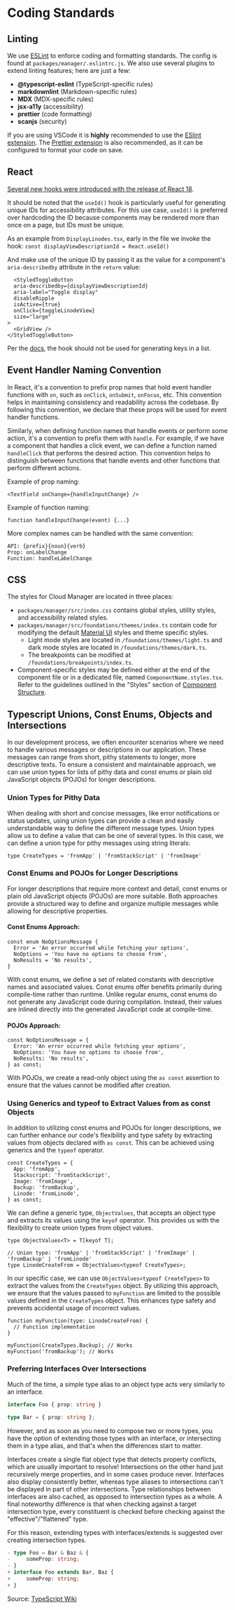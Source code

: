 # Coding Standards

## Linting

We use [ESLint](https://eslint.org/) to enforce coding and formatting standards. The config is found at `packages/manager/.eslintrc.js`. We also use several plugins to extend linting features; here are just a few:

- **@typescript-eslint** (TypeScript-specific rules)
- **markdownlint** (Markdown-specific rules)
- **MDX** (MDX-specific rules)
- **jsx-a11y** (accessibility)
- **prettier** (code formatting)
- **scanjs** (security)

If you are using VSCode it is **highly** recommended to use the [ESlint extension](https://marketplace.visualstudio.com/items?itemName=dbaeumer.vscode-eslint). The [Prettier extension](https://marketplace.visualstudio.com/items?itemName=esbenp.prettier-vscode) is also recommended, as it can be configured to format your code on save.

## React

[Several new hooks were introduced with the release of React 18](https://react.dev/blog/2022/03/29/react-v18#new-hooks).

It should be noted that the `useId()` hook is particularly useful for generating unique IDs for accessibility attributes. For this use case, `useId()` is preferred over hardcoding the ID because components may be rendered more than once on a page, but IDs must be unique.

As an example from `DisplayLinodes.tsx`, early in the file we invoke the hook: `const displayViewDescriptionId = React.useId()`

And make use of the unique ID by passing it as the value for a component's `aria-describedby` attribute in the `return` value:

```
  <StyledToggleButton
  aria-describedby={displayViewDescriptionId}
  aria-label="Toggle display"
  disableRipple
  isActive={true}
  onClick={toggleLinodeView}
  size="large"
>
  <GridView />
</StyledToggleButton>
```

Per the [docs](https://react.dev/reference/react/useId#usage), the hook should not be used for generating keys in a list.

## Event Handler Naming Convention

In React, it's a convention to prefix prop names that hold event handler functions with `on`, such as `onClick`, `onSubmit`, `onFocus`, etc. This convention helps in maintaining consistency and readability across the codebase. By following this convention, we declare that these props will be used for event handler functions.

Similarly, when defining function names that handle events or perform some action, it's a convention to prefix them with `handle`. For example, if we have a component that handles a click event, we can define a function named `handleClick` that performs the desired action. This convention helps to distinguish between functions that handle events and other functions that perform different actions.

Example of prop naming:
```
<TextField onChange={handleInputChange} />
```
Example of function naming:
```
function handleInputChange(event) {...}
```

More complex names can be handled with the same convention:
```
API: {prefix}{noun}{verb}
Prop: onLabelChange
Function: handleLabelChange
```

## CSS

The styles for Cloud Manager are located in three places:

- `packages/manager/src/index.css` contains global styles, utility styles, and accessibility related styles.
- `packages/manager/src/foundations/themes/index.ts` contain code for modifying the default [Material UI](https://mui.com) styles and theme specific styles.
  - Light mode styles are located in `/foundations/themes/light.ts` and dark mode styles are located in `/foundations/themes/dark.ts`.
  - The breakpoints can be modified at `/foundations/breakpoints/index.ts`.
- Component-specific styles may be defined either at the end of the component file or in a dedicated file, named `ComponentName.styles.tsx`. Refer to the guidelines outlined in the "Styles" section of [Component Structure](02-component-structure.md#styles).

## Typescript Unions, Const Enums, Objects and Intersections
In our development process, we often encounter scenarios where we need to handle various messages or descriptions in our application. These messages can range from short, pithy statements to longer, more descriptive texts. To ensure a consistent and maintainable approach, we can use union types for lists of pithy data and const enums or plain old JavaScript objects (POJOs) for longer descriptions.

### Union Types for Pithy Data
When dealing with short and concise messages, like error notifications or status updates, using union types can provide a clean and easily understandable way to define the different message types. Union types allow us to define a value that can be one of several types. In this case, we can define a union type for pithy messages using string literals:

```
type CreateTypes = 'fromApp' | 'fromStackScript' | 'fromImage'
```

### Const Enums and POJOs for Longer Descriptions
For longer descriptions that require more context and detail, const enums or plain old JavaScript objects (POJOs) are more suitable. Both approaches provide a structured way to define and organize multiple messages while allowing for descriptive properties.

#### Const Enums Approach:
```
const enum NoOptionsMessage {
  Error = 'An error occurred while fetching your options',
  NoOptions = 'You have no options to choose from',
  NoResults = 'No results',
}
```
With const enums, we define a set of related constants with descriptive names and associated values. Const enums offer benefits primarily during compile-time rather than runtime. Unlike regular enums, const enums do not generate any JavaScript code during compilation. Instead, their values are inlined directly into the generated JavaScript code at compile-time.

#### POJOs Approach:
```
const NoOptionsMessage = {
  Error: 'An error occurred while fetching your options',
  NoOptions: 'You have no options to choose from',
  NoResults: 'No results',
} as const;
```
With POJOs, we create a read-only object using the `as const` assertion to ensure that the values cannot be modified after creation.

### Using Generics and typeof to Extract Values from as const Objects
In addition to utilizing const enums and POJOs for longer descriptions, we can further enhance our code's flexibility and type safety by extracting values from objects declared with `as const`. This can be achieved using generics and the `typeof` operator.
```
const CreateTypes = {
  App: 'fromApp',
  Stackscript: 'fromStackScript',
  Image: 'fromImage',
  Backup: 'fromBackup',
  Linode: 'fromLinode',
} as const;
```
We can define a generic type, `ObjectValues`, that accepts an object type and extracts its values using the `keyof` operator. This provides us with the flexibility to create union types from object values.
```
type ObjectValues<T> = T[keyof T];

// Union type: 'fromApp' | 'fromStackScript' | 'fromImage' | 'fromBackup' | 'fromLinode'
type LinodeCreateFrom = ObjectValues<typeof CreateTypes>;
```
In our specific case, we can use `ObjectValues<typeof CreateTypes>` to extract the values from the `CreateTypes` object.
By utilizing this approach, we ensure that the values passed to `myFunction` are limited to the possible values defined in the `CreateTypes` object. This enhances type safety and prevents accidental usage of incorrect values.
```
function myFunction(type: LinodeCreateFrom) {
  // Function implementation
}

myFunction(CreateTypes.Backup); // Works
myFunction('fromBackup'); // Works
```

### Preferring Interfaces Over Intersections

Much of the time, a simple type alias to an object type acts very similarly to an interface.

```Typescript
interface Foo { prop: string }

type Bar = { prop: string };
```

However, and as soon as you need to compose two or more types, you have the option of extending those types with an interface, or intersecting them in a type alias, and that's when the differences start to matter.

Interfaces create a single flat object type that detects property conflicts, which are usually important to resolve! Intersections on the other hand just recursively merge properties, and in some cases produce never. Interfaces also display consistently better, whereas type aliases to intersections can't be displayed in part of other intersections. Type relationships between interfaces are also cached, as opposed to intersection types as a whole. A final noteworthy difference is that when checking against a target intersection type, every constituent is checked before checking against the "effective"/"flattened" type.

For this reason, extending types with interfaces/extends is suggested over creating intersection types.

```Typescript
- type Foo = Bar & Baz & {
-     someProp: string;
- }
+ interface Foo extends Bar, Baz {
+     someProp: string;
+ }
```

Source: [TypeScript Wiki](https://github.com/microsoft/TypeScript/wiki/Performance#preferring-interfaces-over-intersections)
